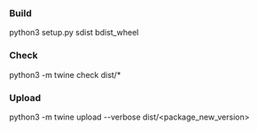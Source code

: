 ### Build
python3 setup.py sdist bdist_wheel

### Check
python3 -m twine check dist/*

### Upload
python3 -m twine upload  --verbose   dist/<package_new_version>
